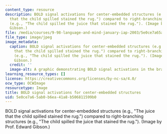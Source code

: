 ```yaml
---
content_type: resource
description: BOLD signal activations for center-embedded structures (e.g., "The juice
  that the child spilled stained the rug.") compared to right-branching structures
  (e.g., "The child spilled the juice that stained the rug."). (Image by Prof. Edward
  Gibson.)
file: /media/courses/9-98-language-and-mind-january-iap-2003/5e0ce7a65ab0b6ea41a8b506811599b0_9-98iap03.jpg
file_type: image/jpeg
image_metadata:
  caption: BOLD signal activations for center-embedded structures (e.g., "The juice
    that the child spilled stained the rug.") compared to right-branching structures
    (e.g., "The child spilled the juice that stained the rug."). (Image by Prof. Edward
    Gibson.)
  credit: ''
  image-alt: A graphic demonstrating BOLD signal activations in the brain.
learning_resource_types: []
license: https://creativecommons.org/licenses/by-nc-sa/4.0/
ocw_type: OCWImage
resourcetype: Image
title: BOLD signal activations for center-embedded structures
uid: 5e0ce7a6-5ab0-b6ea-41a8-b506811599b0
---
```

BOLD signal activations for center-embedded structures (e.g., "The juice that the child spilled stained the rug.") compared to right-branching structures (e.g., "The child spilled the juice that stained the rug."). (Image by Prof. Edward Gibson.)